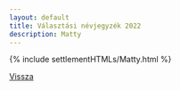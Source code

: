 ```yaml
---
layout: default
title: Választási névjegyzék 2022
description: Matty
---
```


{% include settlementHTMLs/Matty.html %}

[Vissza](./)